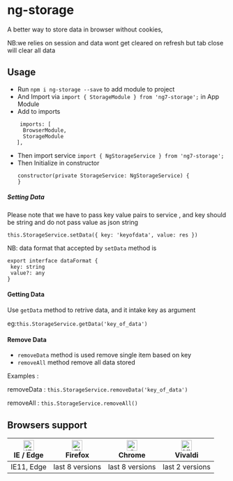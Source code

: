 # ng-storage

A better way to store data in browser without cookies,

NB:we relies on session and data wont get cleared on refresh but tab close will clear all data


## Usage
 - Run `npm i ng-storage --save` to add module to project
 - And Import via `import { StorageModule } from 'ng7-storage';` in App Module
 - Add to imports
 ```
     imports: [
      BrowserModule,
      StorageModule
    ],
 ```

- Then import service `import { NgStorageService } from 'ng7-storage';`
- Then Initialize in constructor
    ```
    constructor(private StorageService: NgStorageService) {
    }
   ```

##### Setting Data

Please note that we have to pass key value pairs to service , and key should be string and do not pass value as json string

 `this.StorageService.setData({ key: 'keyofdata', value: res })`

 NB: data format that accepted by `setData` method is

    export interface dataFormat {
     key: string
     value?: any
    }

#### Getting Data

Use `getData` method to retrive data, and it intake key as argument

eg:`this.StorageService.getData('key_of_data')`

#### Remove Data

 - `removeData` method is used remove single item based on key
 - `removeAll` method remove all data stored

 Examples :

 removeData : `this.StorageService.removeData('key_of_data')`

 removeAll : `this.StorageService.removeAll()`

## Browsers support

| [<img src="https://raw.githubusercontent.com/alrra/browser-logos/master/src/edge/edge_48x48.png" alt="IE / Edge" width="24px" height="24px" />](http://godban.github.io/browsers-support-badges/)</br>IE / Edge | [<img src="https://raw.githubusercontent.com/alrra/browser-logos/master/src/firefox/firefox_48x48.png" alt="Firefox" width="24px" height="24px" />](http://godban.github.io/browsers-support-badges/)</br>Firefox | [<img src="https://raw.githubusercontent.com/alrra/browser-logos/master/src/chrome/chrome_48x48.png" alt="Chrome" width="24px" height="24px" />](http://godban.github.io/browsers-support-badges/)</br>Chrome | [<img src="https://raw.githubusercontent.com/alrra/browser-logos/master/src/vivaldi/vivaldi_48x48.png" alt="Vivaldi" width="24px" height="24px" />](http://godban.github.io/browsers-support-badges/)</br>Vivaldi |
| --------- | --------- | --------- | --------- |
| IE11, Edge| last 8 versions| last 8 versions| last 2 versions
